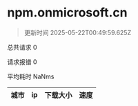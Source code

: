 
  # npm.onmicrosoft.cn

  > 更新时间 2025-05-22T00:49:59.625Z
  
  总共请求 0

  请求报错 0

  平均耗时 NaNms

|城市|ip|下载大小|速度|
|-----|----------|---|---|

  